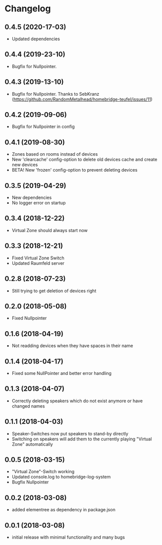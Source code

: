 # Changelog

## 0.4.5 (2020-17-03)
- Updated dependencies

## 0.4.4 (2019-23-10)
- Bugfix for Nullpointer.

## 0.4.3 (2019-13-10)
- Bugfix for Nullpointer. Thanks to SebKranz (https://github.com/RandomMetalhead/homebridge-teufel/issues/11)

## 0.4.2 (2019-09-06)
- Bugfix for Nullpointer in config

## 0.4.1 (2019-08-30)
- Zones based on rooms instead of devices
- New 'clearcache' config-option to delete old devices cache and create new devices
- BETA! New 'frozen' config-option to prevent deleting devices


## 0.3.5 (2019-04-29)
- New dependencies
- No logger error on startup

## 0.3.4 (2018-12-22)
- Virtual Zone should always start now

## 0.3.3 (2018-12-21)
- Fixed Virtual Zone Switch
- Updated Raumfeld server

## 0.2.8 (2018-07-23)
- Still trying to get deletion of devices right

## 0.2.0 (2018-05-08)
- Fixed Nullpointer

## 0.1.6 (2018-04-19)
- Not readding devices when they have spaces in their name

## 0.1.4 (2018-04-17)
- Fixed some NullPointer and better error handling

## 0.1.3 (2018-04-07)
- Correctly deleting speakers which do not exist anymore or have changed names

## 0.1.1 (2018-04-03)
- Speaker-Switches now put speakers to stand-by directly
- Switching on speakers will add them to the currently playing "Virtual Zone" automatically

## 0.0.5 (2018-03-15)
- "Virtual Zone"-Switch working
- Updated console.log to homebridge-log-system
- Bugfix Nullpointer

## 0.0.2 (2018-03-08)
- added elementree as dependency in package.json

## 0.0.1 (2018-03-08)
- initial release with minimal functionality and many bugs
